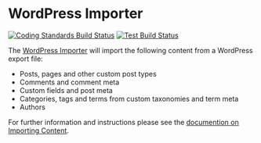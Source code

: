 # WordPress Importer

[![Coding Standards Build Status](https://github.com/WordPress/wordpress-importer/actions/workflows/cs.yml/badge.svg)](https://github.com/WordPress/wordpress-importer/actions/workflows/cs.yml)
[![Test Build Status](https://github.com/WordPress/wordpress-importer/actions/workflows/test.yml/badge.svg)](https://github.com/WordPress/wordpress-importer/actions/workflows/test.yml)

The [WordPress Importer](https://wordpress.org/plugins/wordpress-importer/) will import the following content from a WordPress export file:

* Posts, pages and other custom post types
* Comments and comment meta
* Custom fields and post meta
* Categories, tags and terms from custom taxonomies and term meta
* Authors

For further information and instructions please see the [documention on Importing Content](https://wordpress.org/support/article/importing-content/#wordpress).
